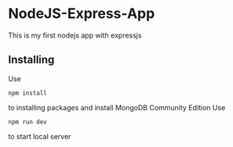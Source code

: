 # NodeJS-Express-App
This is my first nodejs app with expressjs

## Installing

Use

```
npm install
```
to installing packages and install MongoDB Community Edition
Use
```
npm run dev
```
to start local server